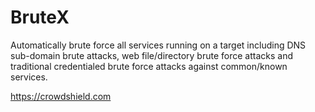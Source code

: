 # BruteX
Automatically brute force all services running on a target including DNS sub-domain brute attacks, web file/directory brute force attacks and traditional credentialed brute force attacks against common/known services.

https://crowdshield.com
